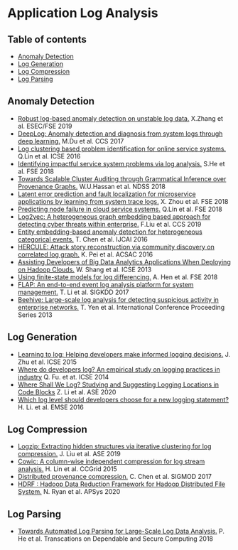# Application Log Analysis

## Table of contents

- [Anomaly Detection](#anomaly-detection)
- [Log Generation](#log-generation)
- [Log Compression](#log-compression)
- [Log Parsing](#log-parsing)

## Anomaly Detection

- [Robust log-based anomaly detection on unstable log data.](https://dl.acm.org/doi/pdf/10.1145/3338906.3338931) X.Zhang et al. ESEC/FSE 2019
- [DeepLog: Anomaly detection and diagnosis from system logs through deep learning.](https://www.cs.utah.edu/~lifeifei/papers/deeplog.pdf) M.Du et al. CCS 2017
- [Log clustering based problem identification for online service systems.](https://dl.acm.org/doi/pdf/10.1145/2889160.2889232) Q.Lin et al. ICSE 2016
- [Identifying impactful service system problems via log analysis.](https://dl.acm.org/doi/pdf/10.1145/3236024.3236083) S.He et al. FSE 2018
- [Towards Scalable Cluster Auditing through Grammatical Inference over Provenance Graphs.](https://whassan3.web.engr.illinois.edu/papers/hassan-ndss18.pdf) W.U.Hassan et al. NDSS 2018
- [Latent error prediction and fault localization for microservice applications by learning from system trace logs.](https://dl.acm.org/doi/pdf/10.1145/3338906.3338961) X. Zhou et al. FSE 2018
- [Predicting node failure in cloud service systems.](http://hongyujohn.github.io/NodeFailures.pdf) Q.Lin et al. FSE 2018
- [Log2vec: A heterogeneous graph embedding based approach for detecting cyber threats within enterprise.](https://dl.acm.org/doi/pdf/10.1145/3319535.3363224) F.Liu et al. CCS 2019
- [Entity embedding-based anomaly detection for heterogeneous categorical events.](https://www.ijcai.org/Proceedings/16/Papers/201.pdf) T. Chen et al. IJCAI 2016
- [HERCULE: Attack story reconstruction via community discovery on correlated log graph.](https://dl.acm.org/doi/pdf/10.1145/2991079.2991122) K. Pei et al. ACSAC 2016
- [Assisting Developers of Big Data Analytics Applications When Deploying on Hadoop Clouds.](https://dl.acm.org/doi/pdf/10.5555/2486788.2486842) W. Shang et al. ICSE 2013
- [Using finite-state models for log differencing.](https://dl.acm.org/doi/pdf/10.1145/3236024.3236069) A. Hen et al. FSE 2018
- [FLAP: An end-to-end event log analysis platform for system management.](https://dl.acm.org/doi/pdf/10.1145/3097983.3098022) T. Li et al. SIGKDD 2017
- [Beehive: Large-scale log analysis for detecting suspicious activity in enterprise networks.](http://www.arijuels.com/wp-content/uploads/2013/09/YOOL-13.pdf) T. Yen et al. International Conference Proceeding Series 2013

## Log Generation

- [Learning to log: Helping developers make informed logging decisions.](http://petertsehsun.github.io/soen691/current/papers/jmzhu_icse2015.pdf) J. Zhu et al. ICSE 2015
- [Where do developers log? An empirical study on logging practices in industry](https://netman.aiops.org/~peidan/ANM2019/6.LogAnomalyDetection/ReadingList/Where%20Do%20Developers%20Log%3F%20An%20Empirical%20Study%20on%20Logging%20Practices%20in%20Industr.pdf) Q. Fu. et at. ICSE 2014
- [Where Shall We Log? Studying and Suggesting Logging Locations in Code Blocks](https://petertsehsun.github.io/publication/ase2020/) Z. Li et al. ASE 2020
- [Which log level should developers choose for a new logging statement?](https://users.encs.concordia.ca/~shang/pubs/EMSE2016_heng_level.pdf) H. Li. et al. EMSE 2016


## Log Compression

- [Logzip: Extracting hidden structures via iterative clustering for log compression.](https://arxiv.org/pdf/1910.00409.pdf) J. Liu et al. ASE 2019
- [Cowic: A column-wise independent compression for log stream analysis.](https://dl.acm.org/doi/pdf/10.1109/CCGrid.2015.45) H. Lin et al. CCGrid 2015
- [Distributed provenance compression.](https://dl.acm.org/doi/pdf/10.1145/3035918.3035926) C. Chen et al. SIGMOD 2017
- [HDRF : Hadoop Data Reduction Framework for Hadoop Distributed File System.](https://dl.acm.org/doi/pdf/10.1145/3409963.3410500) N. Ryan et al. APSys 2020

## Log Parsing

- [Towards Automated Log Parsing for Large-Scale Log Data Analysis.](https://pinjiahe.github.io/papers/TDSC17.pdf) P. He et al. Transcations on Dependable and Secure Computing 2018